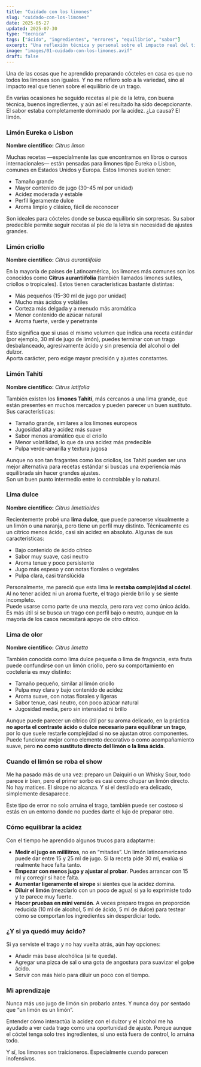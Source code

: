```yaml
---
title: "Cuidado con los limones"
slug: "cuidado-con-los-limones"
date: 2025-05-27
updated: 2025-07-30
type: "tecnica"
tags: ["ácido", "ingredientes", "errores", "equilibrio", "sabor"]
excerpt: "Una reflexión técnica y personal sobre el impacto real del tipo de limón que usas al preparar cócteles. Lo que parece un simple cítrico puede cambiarlo todo."
image: "images/01-cuidado-con-los-limones.avif"
draft: false
---
```


Una de las cosas que he aprendido preparando cócteles en casa es que no todos los limones son iguales. Y no me refiero solo a la variedad, sino al impacto real que tienen sobre el equilibrio de un trago.

En varias ocasiones he seguido recetas al pie de la letra, con buena técnica, buenos ingredientes, y aún así el resultado ha sido decepcionante. El sabor estaba completamente dominado por la acidez. ¿La causa? El limón.

### Limón Eureka o Lisbon

**Nombre científico:** _Citrus limon_

Muchas recetas —especialmente las que encontramos en libros o cursos internacionales— están pensadas para limones tipo Eureka o Lisbon, comunes en Estados Unidos y Europa. Estos limones suelen tener:

- Tamaño grande
- Mayor contenido de jugo (30–45 ml por unidad)
- Acidez moderada y estable
- Perfil ligeramente dulce
- Aroma limpio y clásico, fácil de reconocer

Son ideales para cócteles donde se busca equilibrio sin sorpresas. Su sabor predecible permite seguir recetas al pie de la letra sin necesidad de ajustes grandes.

### Limón criollo

**Nombre científico:** _Citrus aurantiifolia_

En la mayoría de países de Latinoamérica, los limones más comunes son los conocidos como **Citrus aurantiifolia** (también llamados limones sutiles, criollos o tropicales). Estos tienen características bastante distintas:

- Más pequeños (15–30 ml de jugo por unidad)
- Mucho más ácidos y volátiles
- Corteza más delgada y a menudo más aromática
- Menor contenido de azúcar natural
- Aroma fuerte, verde y penetrante

Esto significa que si usas el mismo volumen que indica una receta estándar (por ejemplo, 30 ml de jugo de limón), puedes terminar con un trago desbalanceado, agresivamente ácido y sin presencia del alcohol o del dulzor.  
Aporta carácter, pero exige mayor precisión y ajustes constantes.

### Limón Tahití

**Nombre científico:** _Citrus latifolia_

También existen los **limones Tahití**, más cercanos a una lima grande, que están presentes en muchos mercados y pueden parecer un buen sustituto. Sus características:

- Tamaño grande, similares a los limones europeos
- Jugosidad alta y acidez más suave
- Sabor menos aromático que el criollo
- Menor volatilidad, lo que da una acidez más predecible
- Pulpa verde-amarilla y textura jugosa

Aunque no son tan fragantes como los criollos, los Tahití pueden ser una mejor alternativa para recetas estándar si buscas una experiencia más equilibrada sin hacer grandes ajustes.  
Son un buen punto intermedio entre lo controlable y lo natural.

### Lima dulce

**Nombre científico:** _Citrus limettioides_

Recientemente probé una **lima dulce**, que puede parecerse visualmente a un limón o una naranja, pero tiene un perfil muy distinto. Técnicamente es un cítrico menos ácido, casi sin acidez en absoluto. Algunas de sus características:

- Bajo contenido de ácido cítrico
- Sabor muy suave, casi neutro
- Aroma tenue y poco persistente
- Jugo más espeso y con notas florales o vegetales
- Pulpa clara, casi translúcida

Personalmente, me pareció que esta lima le **restaba complejidad al cóctel**. Al no tener acidez ni un aroma fuerte, el trago pierde brillo y se siente incompleto.  
Puede usarse como parte de una mezcla, pero rara vez como único ácido. Es más útil si se busca un trago con perfil bajo o neutro, aunque en la mayoría de los casos necesitará apoyo de otro cítrico.

### Lima de olor

**Nombre científico:** _Citrus limetta_

También conocida como lima dulce pequeña o lima de fragancia, esta fruta puede confundirse con un limón criollo, pero su comportamiento en coctelería es muy distinto:

- Tamaño pequeño, similar al limón criollo
- Pulpa muy clara y bajo contenido de acidez
- Aroma suave, con notas florales y ligeras
- Sabor tenue, casi neutro, con poco azúcar natural
- Jugosidad media, pero sin intensidad ni brillo

Aunque puede parecer un cítrico útil por su aroma delicado, en la práctica **no aporta el contraste ácido o dulce necesario para equilibrar un trago**, por lo que suele restarle complejidad si no se ajustan otros componentes.  
Puede funcionar mejor como elemento decorativo o como acompañamiento suave, pero **no como sustituto directo del limón o la lima ácida**.

### Cuando el limón se roba el show

Me ha pasado más de una vez: preparo un Daiquiri o un Whisky Sour, todo parece ir bien, pero el primer sorbo es casi como chupar un limón directo. No hay matices. El sirope no alcanza. Y si el destilado era delicado, simplemente desaparece.

Este tipo de error no solo arruina el trago, también puede ser costoso si estás en un entorno donde no puedes darte el lujo de preparar otro.

### Cómo equilibrar la acidez

Con el tiempo he aprendido algunos trucos para adaptarme:

- **Medir el jugo en mililitros**, no en “mitades”. Un limón latinoamericano puede dar entre 15 y 25 ml de jugo. Si la receta pide 30 ml, evalúa si realmente hace falta tanto.
- **Empezar con menos jugo y ajustar al probar**. Puedes arrancar con 15 ml y corregir si hace falta.
- **Aumentar ligeramente el sirope** si sientes que la acidez domina.
- **Diluir el limón** (mezclarlo con un poco de agua) si ya lo exprimiste todo y te parece muy fuerte.
- **Hacer pruebas en mini versión**. A veces preparo tragos en proporción reducida (10 ml de alcohol, 5 ml de ácido, 5 ml de dulce) para testear cómo se comportan los ingredientes sin desperdiciar todo.

### ¿Y si ya quedó muy ácido?

Si ya serviste el trago y no hay vuelta atrás, aún hay opciones:

- Añadir más base alcohólica (si te queda).
- Agregar una pizca de sal o una gota de angostura para suavizar el golpe ácido.
- Servir con más hielo para diluir un poco con el tiempo.

### Mi aprendizaje

Nunca más uso jugo de limón sin probarlo antes. Y nunca doy por sentado que “un limón es un limón”.

Entender cómo interactúa la acidez con el dulzor y el alcohol me ha ayudado a ver cada trago como una oportunidad de ajuste. Porque aunque el cóctel tenga solo tres ingredientes, si uno está fuera de control, lo arruina todo.

Y sí, los limones son traicioneros. Especialmente cuando parecen inofensivos.
